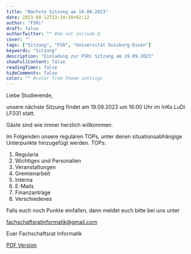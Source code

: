 ```yaml
---
title: "Nächste Sitzung am 19.09.2023"
date: 2023-09-12T23:19:58+02:22
author: "FSRi"
draft: false
authorTwitter: "" #do not include @
cover: ""
tags: ["Sitzung", "FSR", "Universität Duisburg-Essen"]
keywords: "Sitzung"
description: "Einladung zur FSRi Sitzung am 19.09.2023"
showFullContent: false
readingTimer: false
hideComments: false
color: "" #color from theme settings
---
```


Liebe Studierende,

unsere nächste Sitzung findet am 19.09.2023 um 16:00 Uhr im InKo LuDi LF031 statt.

Gäste sind wie immer herzlich willkommen.

Im Folgenden unsere regulären TOPs, unter denen situationsabhängige Unterpunkte 
hinzugefügt werden.
TOPs:

1. Regularia
2. Wichtiges und Personalien
3. Veranstaltungen
4. Gremienarbeit
5. Interna
6. E-Mails
7. Finanzanträge
8. Verschiedenes

Falls euch noch Punkte einfallen, dann meldet euch bitte bei uns unter

fachschaftsratinformatik@gmail.com

Euer Fachschaftsrat Informatik

[PDF Version](/einladung_2023_09_19.pdf)
